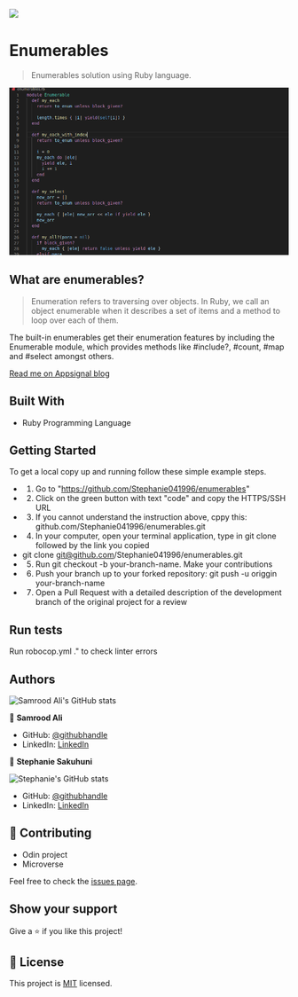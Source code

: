 
![](https://img.shields.io/badge/Microverse-blueviolet)

# Enumerables

> Enumerables solution using Ruby language.

![screenshot](./assets/img.png)

## What are enumerables?
>Enumeration refers to traversing over objects. In Ruby, we call an object enumerable when it describes a set of items and a method to loop over each of them.

The built-in enumerables get their enumeration features by including the Enumerable module, which provides methods like #include?, #count, #map and #select amongst others.

[Read me on Appsignal blog](https://blog.appsignal.com/2018/05/29/ruby-magic-enumerable-and-enumerator.html) 


## Built With

- Ruby Programming Language

## Getting Started

To get a local copy up and running follow these simple example steps.

- 1. Go to "https://github.com/Stephanie041996/enumerables"
- 2. Click on the green button with text "code" and copy the  HTTPS/SSH URL
- 3. If you cannot understand the instruction above, cppy this: github.com/Stephanie041996/enumerables.git
- 4. In your computer, open your terminal application, type in git clone followed by the link you copied
- git clone git@github.com/Stephanie041996/enumerables.git
- 5. Run git checkout -b your-branch-name. Make your contributions
- 6. Push your branch up to your forked repository: git push -u origgin your-branch-name
- 7. Open a Pull Request with a detailed description of the development branch of the original project for a review
## Run tests

Run robocop.yml ." to check linter errors

## Authors

![Samrood Ali's GitHub stats](https://github-readme-stats.vercel.app/api?username=SamroodAli&count_private=true&theme=dark&show_icons=true)

👤 **Samrood Ali**
- GitHub: [@githubhandle](https://github.com/SamroodAli)
- LinkedIn: [LinkedIn](https://www.linkedin.com/in/samrood-ali/)

👤 **Stephanie Sakuhuni**

![Stephanie's GitHub stats](https://github-readme-stats.vercel.app/api?username=stephanie041996&count_private=true&theme=dark&show_icons=true)


- GitHub: [@githubhandle](stephanie041996)
- LinkedIn: [LinkedIn](https://www.linkedin.com/in/stephanie-sakuhuni-a81029140/)

## 🤝 Contributing

- Odin project
- Microverse

Feel free to check the [issues page](issues/).

## Show your support

Give a ⭐️ if you like this project!

## 📝 License

This project is [MIT](lic.url) licensed.
